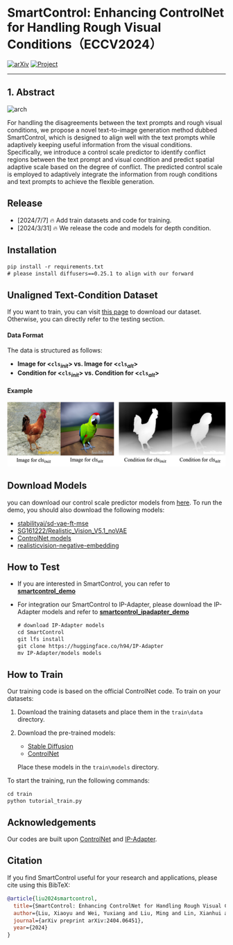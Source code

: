 # SmartControl: Enhancing ControlNet for Handling Rough Visual Conditions（ECCV2024）
[![arXiv](https://img.shields.io/badge/arXiv-2404.06451-b10.svg)](http://arxiv.org/abs/2404.06451.pdf)
[![Project](https://img.shields.io/badge/Project-Website-orange)](https://smartcontrolnet.github.io/)

---


## 1. Abstract



![arch](assets/figs/abstract.png)

For handling the disagreements between the text prompts and rough visual conditions, we propose a novel text-to-image generation method dubbed SmartControl, which is designed to align well with the text prompts while adaptively keeping useful information from the visual conditions. Specifically, we introduce a control scale predictor to identify conflict regions between the text prompt and visual condition and predict spatial adaptive scale based on the degree of conflict. The predicted control scale is employed to adaptively integrate the information from rough conditions and text prompts to achieve the flexible generation.

## Release
- [2024/7/7] 🔥 Add train datasets and code for training.
- [2024/3/31] 🔥 We release the code and models for depth condition.


## Installation

```
pip install -r requirements.txt
# please install diffusers==0.25.1 to align with our forward
```

## Unaligned Text-Condition Dataset

If you want to train, you can visit [this page](https://drive.google.com/drive/folders/1DpkMZkpq512SzeFt_MzfZ7LKqXF8WZ8-?usp=drive_link) to download our dataset. Otherwise, you can directly refer to the testing section.

#### Data Format

The data is structured as follows:

- **Image for <$\texttt{cls}_{init}$> vs. Image for <$\texttt{cls}_{alt}$>**
- **Condition for <$\texttt{cls}_{init}$> vs. Condition for  <$\texttt{cls}_{alt}$>**

#### Example
![dataset image](assets/figs/dataset.png)

## Download Models

you can download our control scale predictor models from [here](https://drive.google.com/file/d/1iu7eE-XtxFkIupvJyesQnustuujXAW61/view?usp=drive_link). To run the demo, you should also download the following models:
- [stabilityai/sd-vae-ft-mse](https://huggingface.co/stabilityai/sd-vae-ft-mse)
- [SG161222/Realistic_Vision_V5.1_noVAE](https://huggingface.co/SG161222/Realistic_Vision_V5.1_noVAE)
- [ControlNet models](https://huggingface.co/lllyasviel)
- [realisticvision-negative-embedding](https://civitai.com/models/36070/negative-embedding-for-realistic-vision-v20)



## How to Test


- If you are interested in SmartControl, you can refer to [**smartcontrol_demo**](smartcontrol_demo.ipynb)

    <!-- The result for depth conditions -->


- For integration our SmartControl to IP-Adapter, please download the IP-Adapter models and refer to [**smartcontrol_ipadapter_demo**](smartcontrol_ipadapter_demo.ipynb)

    ```
    # download IP-Adapter models
    cd SmartControl
    git lfs install
    git clone https://huggingface.co/h94/IP-Adapter
    mv IP-Adapter/models models
    ```
    
## How to Train

Our training code is based on the official ControlNet code. To train on your datasets:

1. Download the training datasets and place them in the `train\data` directory.
2. Download the pre-trained models:
   - [Stable Diffusion](https://huggingface.co/runwayml/stable-diffusion-v1-5/blob/main/v1-5-pruned.ckpt)
   - [ControlNet](https://huggingface.co/lllyasviel/ControlNet-v1-1/blob/main/control_v11f1p_sd15_depth.pth)
   
   Place these models in the `train\models` directory.

To start the training, run the following commands:

```
cd train
python tutorial_train.py
```




## Acknowledgements 
Our codes are built upon [ControlNet](https://github.com/lllyasviel/ControlNet-v1-1-nightly) and [IP-Adapter](https://github.com/tencent-ailab/IP-Adapter).


## Citation
If you find SmartControl useful for your research and applications, please cite using this BibTeX:
```bibtex
@article{liu2024smartcontrol,
  title={SmartControl: Enhancing ControlNet for Handling Rough Visual Conditions},
  author={Liu, Xiaoyu and Wei, Yuxiang and Liu, Ming and Lin, Xianhui and Ren, Peiran and Xie, Xuansong and Zuo, Wangmeng},
  journal={arXiv preprint arXiv:2404.06451},
  year={2024}
}
```
